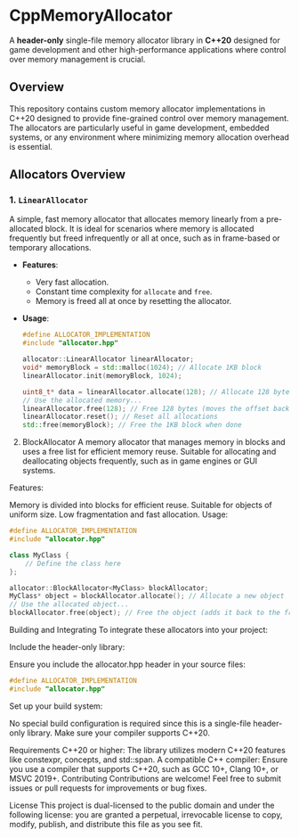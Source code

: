 # **CppMemoryAllocator**

A **header-only** single-file memory allocator library in **C++20** designed for game development and other high-performance applications where control over memory management is crucial.

## **Overview**

This repository contains custom memory allocator implementations in C++20 designed to provide fine-grained control over memory management. The allocators are particularly useful in game development, embedded systems, or any environment where minimizing memory allocation overhead is essential.

## **Allocators Overview**

### **1. `LinearAllocator`**

A simple, fast memory allocator that allocates memory linearly from a pre-allocated block. It is ideal for scenarios where memory is allocated frequently but freed infrequently or all at once, such as in frame-based or temporary allocations.

- **Features**:
  - Very fast allocation.
  - Constant time complexity for `allocate` and `free`.
  - Memory is freed all at once by resetting the allocator.

- **Usage**:

  ```cpp
  #define ALLOCATOR_IMPLEMENTATION
  #include "allocator.hpp"

  allocator::LinearAllocator linearAllocator;
  void* memoryBlock = std::malloc(1024); // Allocate 1KB block
  linearAllocator.init(memoryBlock, 1024);

  uint8_t* data = linearAllocator.allocate(128); // Allocate 128 bytes
  // Use the allocated memory...
  linearAllocator.free(128); // Free 128 bytes (moves the offset back)
  linearAllocator.reset(); // Reset all allocations
  std::free(memoryBlock); // Free the 1KB block when done

2. BlockAllocator
A memory allocator that manages memory in blocks and uses a free list for efficient memory reuse. Suitable for allocating and deallocating objects frequently, such as in game engines or GUI systems.

Features:

Memory is divided into blocks for efficient reuse.
Suitable for objects of uniform size.
Low fragmentation and fast allocation.
Usage: 
```cpp
#define ALLOCATOR_IMPLEMENTATION
#include "allocator.hpp"

class MyClass {
    // Define the class here
};

allocator::BlockAllocator<MyClass> blockAllocator;
MyClass* object = blockAllocator.allocate(); // Allocate a new object
// Use the allocated object...
blockAllocator.free(object); // Free the object (adds it back to the free list)
```
Building and Integrating
To integrate these allocators into your project:

Include the header-only library:

Ensure you include the allocator.hpp header in your source files:
```cpp
#define ALLOCATOR_IMPLEMENTATION
#include "allocator.hpp"
```
Set up your build system:

No special build configuration is required since this is a single-file header-only library. Make sure your compiler supports C++20.

Requirements
C++20 or higher: The library utilizes modern C++20 features like constexpr, concepts, and std::span.
A compatible C++ compiler: Ensure you use a compiler that supports C++20, such as GCC 10+, Clang 10+, or MSVC 2019+.
Contributing
Contributions are welcome! Feel free to submit issues or pull requests for improvements or bug fixes.

License
This project is dual-licensed to the public domain and under the following license: you are granted a perpetual, irrevocable license to copy, modify, publish, and distribute this file as you see fit.
